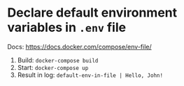 # Declare default environment variables in `.env` file
Docs: https://docs.docker.com/compose/env-file/

1. Build: `docker-compose build`
2. Start: `docker-compose up`
3. Result in log: `default-env-in-file | Hello, John!`
